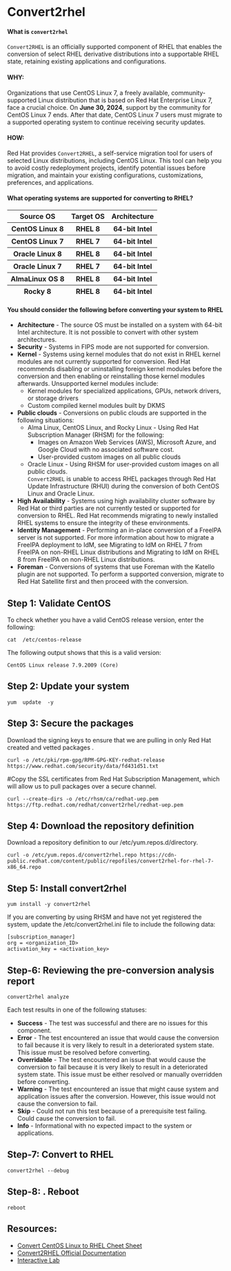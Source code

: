 
# Convert2rhel

#### What is `convert2rhel`
`Convert2RHEL` is an officially supported component of RHEL that enables the conversion of select RHEL derivative distributions into a supportable RHEL state, retaining existing applications and configurations.

#### WHY:
Organizations that use CentOS Linux 7, a freely available, community-supported Linux distribution that is based on Red Hat Enterprise Linux 7, face a crucial choice. On **June 30, 2024**, support by the community for CentOS Linux 7 ends. After that date, CentOS Linux 7 users must migrate to a supported operating system to continue receiving security updates.

#### HOW:

Red Hat provides `Convert2RHEL`, a self-service migration tool for users of selected Linux distributions, including CentOS Linux. This tool can help you to avoid costly redeployment projects, identify potential issues before migration, and maintain your existing configurations, customizations, preferences, and applications.

#### What operating systems are supported for converting to RHEL?

<table>
<thead>
<tr>
<th>Source OS</th>
<th>Target OS</th>
<th>Architecture</th> 
</tr>
<tr>
<th>CentOS Linux 8</th>
<th>RHEL 8</th>
<th>64-bit Intel</th> 
</tr>
<tr>
<th>CentOS Linux 7</th>
<th>RHEL 7</th>
<th>64-bit Intel</th> 
</tr>
<tr>
<th>Oracle Linux 8</th>
<th>RHEL 8</th>
<th>64-bit Intel</th> 
</tr>
<tr>
<th>Oracle Linux 7</th>
<th>RHEL 7</th>
<th>64-bit Intel</th> 
</tr>
<tr>
<th>AlmaLinux OS 8</th>
<th>RHEL 8</th>
<th>64-bit Intel</th> 
</tr>
<tr>
<th>Rocky 8</th>
<th>RHEL 8</th>
<th>64-bit Intel</th> 
</tr>  
</thead>
</table>

#### You should consider the following before converting your system to RHEL

- **Architecture** - The source OS must be installed on a system with 64-bit Intel architecture. It is not possible to convert with other system architectures. 				
- **Security** - Systems in FIPS mode are not supported for conversion. 				
- **Kernel** - Systems using kernel modules that do not exist in RHEL kernel modules are not currently supported for conversion. Red Hat recommends disabling or uninstalling foreign kernel modules before the conversion and then enabling or reinstalling those kernel modules afterwards. Unsupported kernel modules include: 				
    -  Kernel modules for specialized applications, GPUs, network drivers, or storage drivers 	
    -  Custom compiled kernel modules built by DKMS 		
- **Public clouds** - Conversions on public clouds are supported in the following situations: 				
  - Alma Linux, CentOS Linux, and Rocky Linux - Using Red Hat Subscription Manager (RHSM) for the following: 						
      - Images on Amazon Web Services (AWS), Microsoft Azure, and Google Cloud with no associated software cost. 								
      - User-provided custom images on all public clouds 								
  - Oracle Linux - Using RHSM for user-provided custom images on all public clouds. 						
 `Convert2RHEL` is unable to access RHEL packages through Red Hat Update Infrastructure (RHUI) during the conversion of both CentOS Linux and Oracle Linux. 						
- **High Availability** - Systems using high availability cluster software by Red Hat or third parties are not currently tested or supported for conversion to RHEL. Red Hat recommends migrating to newly installed RHEL systems to ensure the integrity of these environments. 				
- **Identity Management** - Performing an in-place conversion of a FreeIPA server is not supported. For more information about how to migrate a FreeIPA deployment to IdM, see Migrating to IdM on RHEL 7 from FreeIPA on non-RHEL Linux distributions and Migrating to IdM on RHEL 8 from FreeIPA on non-RHEL Linux distributions. 				
- **Foreman** - Conversions of systems that use Foreman with the Katello plugin are not supported. To perform a supported conversion, migrate to Red Hat Satellite first and then proceed with the conversion. 		

## Step 1: Validate CentOS

To check whether you have a valid CentOS release version, enter the following:
```
cat  /etc/centos-release
```
The following output shows that this is a valid version:
```
CentOS Linux release 7.9.2009 (Core)
```
## Step 2: Update your system
~~~
yum  update  -y
~~~

## Step 3: Secure the packages
Download the signing keys to ensure that we are pulling in only Red Hat created and vetted packages .
~~~
curl -o /etc/pki/rpm-gpg/RPM-GPG-KEY-redhat-release https://www.redhat.com/security/data/fd431d51.txt
~~~
#Copy the SSL certificates from Red Hat Subscription Management, which will allow us to pull packages over a secure channel.
~~~
curl --create-dirs -o /etc/rhsm/ca/redhat-uep.pem https://ftp.redhat.com/redhat/convert2rhel/redhat-uep.pem
~~~
## Step 4: Download the repository definition
Download a repository definition to our /etc/yum.repos.d/directory.
~~~
curl -o /etc/yum.repos.d/convert2rhel.repo https://cdn-public.redhat.com/content/public/repofiles/convert2rhel-for-rhel-7-x86_64.repo
~~~
## Step 5: Install convert2rhel
~~~
yum install -y convert2rhel
~~~


If you are converting by using RHSM and have not yet registered the system, update the /etc/convert2rhel.ini file to include the following data: 
~~~
[subscription_manager]
org = <organization_ID>
activation_key = <activation_key>
~~~

## Step-6: Reviewing the pre-conversion analysis report
~~~
convert2rhel analyze
~~~

 Each test results in one of the following statuses:
 
   - **Success** - The test was successful and there are no issues for this component.
   - **Error** - The test encountered an issue that would cause the conversion to fail because it is very likely to result in a deteriorated system state. This issue must be resolved before converting.
   - **Overridable** - The test encountered an issue that would cause the conversion to fail because it is very likely to result in a deteriorated system state. This issue must be either resolved or manually overridden before converting.
   - **Warning** - The test encountered an issue that might cause system and application issues after the conversion. However, this issue would not cause the conversion to fail.
   - **Skip** - Could not run this test because of a prerequisite test failing. Could cause the conversion to fail.
   - **Info** - Informational with no expected impact to the system or applications. 

## Step-7: Convert to RHEL
~~~
convert2rhel --debug
~~~

## Step-8: . Reboot
~~~
reboot
~~~

## **Resources:**

- [Convert CentOS Linux to RHEL Cheet Sheet](https://developers.redhat.com/cheat-sheets/convert-centos-linux-rhel)
- [Convert2RHEL Official Documentation](https://access.redhat.com/documentation/en-us/red_hat_enterprise_linux/8/html/converting_from_an_rpm-based_linux_distribution_to_rhel/index)
- [Interactive Lab](https://www.redhat.com/en/interactive-labs/migrate-red-hat-enterprise-linux-centos-linux)
  




